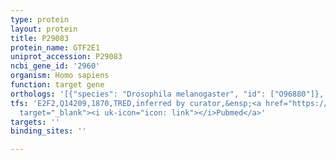 ```yaml
---
type: protein
layout: protein
title: P29083
protein_name: GTF2E1
uniprot_accession: P29083
ncbi_gene_id: '2960'
organism: Homo sapiens
function: target gene
orthologs: '[{"species": "Drosophila melanogaster", "id": ["O96880"]}, {"species": "Caenorhabditis elegans", "id": ["G5EG49"]}, {"species": "Mus musculus", "id": ["Q9D0D5"]}, {"species": "Rattus norvegicus", "id": ["G3V992"]}, {"species": "Saccharomyces cerevisiae", "id": ["<a href=\"/protein/p36100\">P36100</a>"]}]'
tfs: 'E2F2,Q14209,1870,TRED,inferred by curator,&ensp;<a href="https://www.ncbi.nlm.nih.gov/pubmed/?term=17202159%5Buid%5D"
  target="_blank"><i uk-icon="icon: link"></i>Pubmed</a>'
targets: ''
binding_sites: ''

---
```

